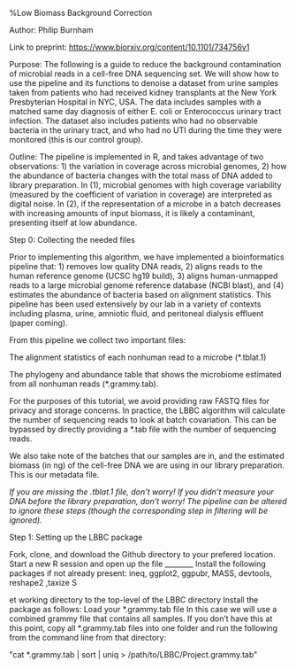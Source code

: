 %Low Biomass Background Correction

Author: Philip Burnham

Link to preprint: https://www.biorxiv.org/content/10.1101/734756v1


Purpose: The following is a guide to reduce the background contamination of microbial reads in a cell-free DNA sequencing set. We will show how to use the pipeline and its functions to denoise a dataset from urine samples taken from patients who had received kidney transplants at the New York Presbyterian Hospital in NYC, USA. The data includes samples with a matched same day diagnosis of either E. coli or Enterococcus urinary tract infection. The dataset also includes patients who had no observable bacteria in the urinary tract, and who had no UTI during the time they were monitored (this is our control group).


Outline: The pipeline is implemented in R, and takes advantage of two observations: 1) the variation in coverage across microbial genomes, 2) how the abundance of bacteria changes with the total mass of DNA added to library preparation. In (1), microbial genomes with high coverage variability (measured by the coefficient of variation in coverage) are interpreted as digital noise. In (2), if the representation of a microbe in a batch decreases with increasing amounts of input biomass, it is likely a contaminant, presenting itself at low abundance.


Step 0: Collecting the needed files

Prior to implementing this algorithm, we have implemented a bioinformatics pipeline that: 1) removes low quality DNA reads, 2) aligns reads to the human reference genome (UCSC hg19 build), 3) aligns human-unmapped reads to a large microbial genome reference database (NCBI blast), and (4) estimates the abundance of bacteria based on alignment statistics. This pipeline has been used extensively by our lab in a variety of contexts including plasma, urine, amniotic fluid, and peritoneal dialysis effluent (paper coming).

From this pipeline we collect two important files:

The alignment statistics of each nonhuman read to a microbe (\*.tblat.1)

The phylogeny and abundance table that shows the microbiome estimated from all nonhuman reads (\*.grammy.tab).


For the purposes of this tutorial, we avoid providing raw FASTQ files for privacy and storage concerns. In practice, the LBBC algorithm will calculate the number of sequencing reads to look at batch covariation. This can be bypassed by directly providing a \*.tab file with the number of sequencing reads.

We also take note of the batches that our samples are in, and the estimated biomass (in ng) of the cell-free DNA we are using in our library preparation. This is our metadata file.

*If you are missing the .tblat.1 file, don’t worry! If you didn’t measure your DNA before the library preparation, don’t worry! The pipeline can be altered to ignore these steps (though the corresponding step in filtering will be ignored).*


Step 1: Setting up the LBBC package

Fork, clone, and download the Github directory to your prefered location.
Start a new R session and open up the file ________
Install the following packages if not already present:
ineq, ggplot2, ggpubr, MASS, devtools, reshape2 ,taxize
S

et working directory to the top-level of the LBBC directory
Install the package as follows:
Load your \*.grammy.tab file
In this case we will use a combined grammy file that contains all samples. If you don’t have this at this point, copy all \*.grammy.tab files into one folder and run the following from the command line from that directory:

"cat \*.grammy.tab | sort | uniq > /path/to/LBBC/Project.grammy.tab"
